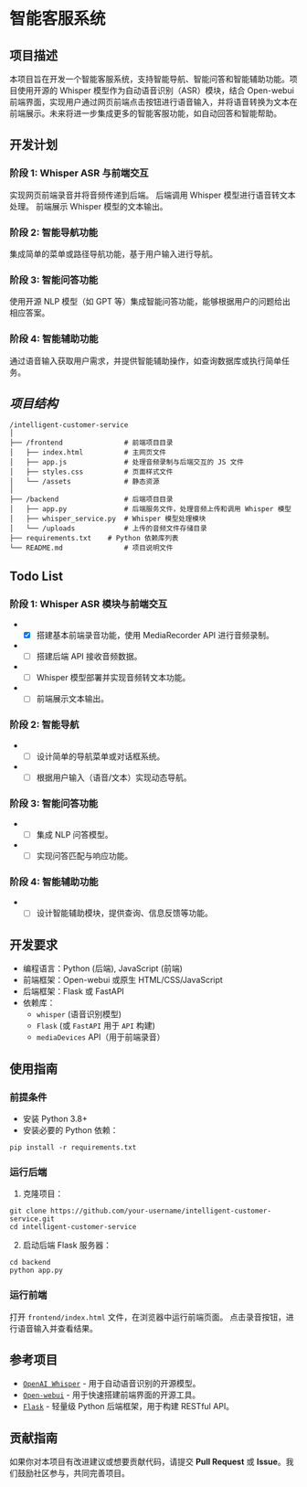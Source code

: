 # 智能客服系统

## 项目描述
本项目旨在开发一个智能客服系统，支持智能导航、智能问答和智能辅助功能。项目使用开源的 Whisper 模型作为自动语音识别（ASR）模块，结合 Open-webui 前端界面，实现用户通过网页前端点击按钮进行语音输入，并将语音转换为文本在前端展示。未来将进一步集成更多的智能客服功能，如自动回答和智能帮助。

## 开发计划
### 阶段 1: Whisper ASR 与前端交互
实现网页前端录音并将音频传递到后端。
后端调用 Whisper 模型进行语音转文本处理。
前端展示 Whisper 模型的文本输出。
### 阶段 2: 智能导航功能
集成简单的菜单或路径导航功能，基于用户输入进行导航。
### 阶段 3: 智能问答功能
使用开源 NLP 模型（如 GPT 等）集成智能问答功能，能够根据用户的问题给出相应答案。
### 阶段 4: 智能辅助功能
通过语音输入获取用户需求，并提供智能辅助操作，如查询数据库或执行简单任务。

## ***项目结构***
```
/intelligent-customer-service
│
├── /frontend               # 前端项目目录
│   ├── index.html          # 主网页文件
│   ├── app.js              # 处理音频录制与后端交互的 JS 文件
│   ├── styles.css          # 页面样式文件
│   └── /assets             # 静态资源
│
├── /backend                # 后端项目目录
│   ├── app.py              # 后端服务文件，处理音频上传和调用 Whisper 模型
│   ├── whisper_service.py  # Whisper 模型处理模块
│   └── /uploads            # 上传的音频文件存储目录
├── requirements.txt    # Python 依赖库列表
└── README.md               # 项目说明文件
```
## Todo List
### 阶段 1: Whisper ASR 模块与前端交互
* -[x] 搭建基本前端录音功能，使用 MediaRecorder API 进行音频录制。
* -[ ] 搭建后端 API 接收音频数据。
* -[ ] Whisper 模型部署并实现音频转文本功能。
* -[ ] 前端展示文本输出。
### 阶段 2: 智能导航
* -[ ] 设计简单的导航菜单或对话框系统。
* -[ ] 根据用户输入（语音/文本）实现动态导航。
### 阶段 3: 智能问答功能
* -[ ] 集成 NLP 问答模型。
* -[ ] 实现问答匹配与响应功能。
### 阶段 4: 智能辅助功能
* -[ ] 设计智能辅助模块，提供查询、信息反馈等功能。

## 开发要求
* 编程语言：Python (后端), JavaScript (前端)
* 前端框架：Open-webui 或原生 HTML/CSS/JavaScript
* 后端框架：Flask 或 FastAPI
* 依赖库：
  * `whisper` (语音识别模型)
  * `Flask` (或 `FastAPI` 用于 `API` 构建)
  * `mediaDevices` API（用于前端录音）

## 使用指南
### 前提条件
* 安装 Python 3.8+
* 安装必要的 Python 依赖：
```commandline
pip install -r requirements.txt
```
### 运行后端
1. 克隆项目：
```
git clone https://github.com/your-username/intelligent-customer-service.git
cd intelligent-customer-service
```

2. 启动后端 Flask 服务器：
```commandline
cd backend
python app.py
```
### 运行前端
打开 `frontend/index.html` 文件，在浏览器中运行前端页面。
点击录音按钮，进行语音输入并查看结果。

## 参考项目
* [`OpenAI Whisper`](https://github.com/openai/whisper) - 用于自动语音识别的开源模型。
* [`Open-webui`](https://github.com/open-webui/open-webui) - 用于快速搭建前端界面的开源工具。
* [`Flask`](https://github.com/pallets/flask) - 轻量级 Python 后端框架，用于构建 RESTful API。

## 贡献指南
如果你对本项目有改进建议或想要贡献代码，请提交 **Pull Request** 或 **Issue**。我们鼓励社区参与，共同完善项目。